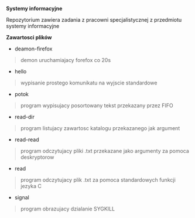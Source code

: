**Systemy informacyjne**

Repozytorium zawiera zadania z pracowni specjalistycznej z przedmiotu systemy informacyjne

**Zawartosci plików**
 - deamon-firefox
  > demon uruchamiajacy forefox co 20s
 - hello
  > wypisanie prostego komunikatu na wyjscie standardowe
 - potok
  > program wypisujacy posortowany tekst przekazany przez FIFO 
 - read-dir
  > program listujacy zawartosc katalogu przekazanego jak argument
 - read-read
  > program odczytujacy pliki .txt przekazane jako argumenty za pomoca deskryptorow
 - read
  > program odczytujacy plik .txt za pomoca standardowych funkcji jezyka C
 - signal
  > program obrazujacy dzialanie SYGKILL
